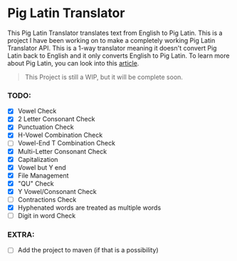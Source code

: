 # Pig Latin Translator
This Pig Latin Translator translates text from English to Pig Latin. This is a project I have been working on to make a completely working Pig Latin Translator API. This is a 1-way translator meaning it doesn't convert Pig Latin back to English and it only converts English to Pig Latin. To learn more about Pig Latin, you can look into this [article](https://www.tomedes.com/translator-hub/pig-latin).

> This Project is still a WIP, but it will be complete soon.

### TODO:
- [X] Vowel Check
- [X] 2 Letter Consonant Check
- [X] Punctuation Check
- [X] H-Vowel Combination Check
- [ ] Vowel-End T Combination Check
- [X] Multi-Letter Consonant Check
- [X] Capitalization
- [X] Vowel but Y end
- [X] File Management
- [X] "QU" Check
- [X] Y Vowel/Consonant Check
- [ ] Contractions Check
- [X] Hyphenated words are treated as multiple words
- [ ] Digit in word Check

### EXTRA:
- [ ] Add the project to maven (if that is a possibility)
